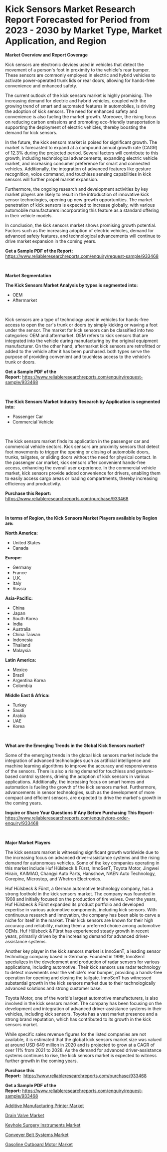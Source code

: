 <p><h1>Kick Sensors Market Research Report Forecasted for Period from 2023 -  2030 by Market Type, Market Application, and Region</h1></p><p><strong>Market Overview and Report Coverage</strong></p>
<p><p>Kick sensors are electronic devices used in vehicles that detect the movement of a person's foot in proximity to the vehicle's rear bumper. These sensors are commonly employed in electric and hybrid vehicles to activate power-operated trunk lids or rear doors, allowing for hands-free convenience and enhanced safety.</p><p>The current outlook of the kick sensors market is highly promising. The increasing demand for electric and hybrid vehicles, coupled with the growing trend of smart and automated features in automobiles, is driving the adoption of kick sensors. The need for enhanced safety and convenience is also fueling the market growth. Moreover, the rising focus on reducing carbon emissions and promoting eco-friendly transportation is supporting the deployment of electric vehicles, thereby boosting the demand for kick sensors.</p><p>In the future, the kick sensors market is poised for significant growth. The market is forecasted to expand at a compound annual growth rate (CAGR) of 12.3% during the projected period. Several factors will contribute to this growth, including technological advancements, expanding electric vehicle market, and increasing consumer preference for smart and connected vehicles. Additionally, the integration of advanced features like gesture recognition, voice command, and touchless sensing capabilities in kick sensors will further propel market expansion.</p><p>Furthermore, the ongoing research and development activities by key market players are likely to result in the introduction of innovative kick sensor technologies, opening up new growth opportunities. The market penetration of kick sensors is expected to increase globally, with various automobile manufacturers incorporating this feature as a standard offering in their vehicle models.</p><p>In conclusion, the kick sensors market shows promising growth potential. Factors such as the increasing adoption of electric vehicles, demand for advanced safety features, and technological advancements will continue to drive market expansion in the coming years.</p></p>
<p><strong>Get a Sample PDF of the Report:</strong> <a href="https://www.reliableresearchreports.com/enquiry/request-sample/933468">https://www.reliableresearchreports.com/enquiry/request-sample/933468</a></p>
<p>&nbsp;</p>
<p><strong>Market Segmentation</strong></p>
<p><strong>The Kick Sensors Market Analysis by types is segmented into:</strong></p>
<p><ul><li>OEM</li><li>Aftermarket</li></ul></p>
<p>&nbsp;</p>
<p><p>Kick sensors are a type of technology used in vehicles for hands-free access to open the car's trunk or doors by simply kicking or waving a foot under the sensor. The market for kick sensors can be classified into two categories: OEM and aftermarket. OEM refers to kick sensors that are integrated into the vehicle during manufacturing by the original equipment manufacturer. On the other hand, aftermarket kick sensors are retrofitted or added to the vehicle after it has been purchased. both types serve the purpose of providing convenient and touchless access to the vehicle's trunk or doors.</p></p>
<p><strong>Get a Sample PDF of the Report:</strong>&nbsp;<a href="https://www.reliableresearchreports.com/enquiry/request-sample/933468">https://www.reliableresearchreports.com/enquiry/request-sample/933468</a></p>
<p>&nbsp;</p>
<p><strong>The Kick Sensors Market Industry Research by Application is segmented into:</strong></p>
<p><ul><li>Passenger Car</li><li>Commercial Vehicle</li></ul></p>
<p>&nbsp;</p>
<p><p>The kick sensors market finds its application in the passenger car and commercial vehicle sectors. Kick sensors are proximity sensors that detect foot movements to trigger the opening or closing of automobile doors, trunks, tailgates, or sliding doors without the need for physical contact. In the passenger car market, kick sensors offer convenient hands-free access, enhancing the overall user experience. In the commercial vehicle market, kick sensors provide added convenience for drivers, enabling them to easily access cargo areas or loading compartments, thereby increasing efficiency and productivity.</p></p>
<p><strong>Purchase this Report:</strong>&nbsp; <a href="https://www.reliableresearchreports.com/purchase/933468">https://www.reliableresearchreports.com/purchase/933468</a></p>
<p>&nbsp;</p>
<p><strong>In terms of Region, the Kick Sensors Market Players available by Region are:</strong></p>
<p>
    <p> <strong> North America: </strong>
        <ul>
            <li>United States</li>
            <li>Canada</li>
        </ul>
        </p> 
    <p> <strong> Europe: </strong>
        <ul>
            <li>Germany</li>
            <li>France</li>
            <li>U.K.</li>
            <li>Italy</li>
            <li>Russia</li>
        </ul>
        </p> 
    <p> <strong> Asia-Pacific: </strong>
        <ul>
            <li>China</li>
            <li>Japan</li>
            <li>South Korea</li>
            <li>India</li>
            <li>Australia</li>
            <li>China Taiwan</li>
            <li>Indonesia</li>
            <li>Thailand</li>
            <li>Malaysia</li>
        </ul>
        </p> 
    <p> <strong> Latin America: </strong>
        <ul>
            <li>Mexico</li>
            <li>Brazil</li>
            <li>Argentina Korea</li>
            <li>Colombia</li>
        </ul>
        </p> 
    <p> <strong> Middle East & Africa: </strong>
        <ul>
            <li>Turkey</li>
            <li>Saudi</li>
            <li>Arabia</li>
            <li>UAE</li>
            <li>Korea</li>
        </ul>
    </p>
    </p>
<p>&nbsp;</p>
<p><strong>What are the Emerging Trends in the Global Kick Sensors market?</strong></p>
<p><p>Some of the emerging trends in the global kick sensors market include the integration of advanced technologies such as artificial intelligence and machine learning algorithms to improve the accuracy and responsiveness of the sensors. There is also a rising demand for touchless and gesture-based control systems, driving the adoption of kick sensors in various applications. Additionally, the increasing focus on smart homes and automation is fueling the growth of the kick sensors market. Furthermore, advancements in sensor technologies, such as the development of more compact and efficient sensors, are expected to drive the market's growth in the coming years.</p></p>
<p><strong>Inquire or Share Your Questions If Any Before Purchasing This Report</strong>- <a href="https://www.reliableresearchreports.com/enquiry/pre-order-enquiry/933468">https://www.reliableresearchreports.com/enquiry/pre-order-enquiry/933468</a></p>
<p>&nbsp;</p>
<p><strong>Major Market Players</strong></p>
<p><p>The kick sensors market is witnessing significant growth worldwide due to the increasing focus on advanced driver-assistance systems and the rising demand for autonomous vehicles. Some of the key companies operating in this market include Huf Hülsbeck & Fürst, InnoSenT, Toyota Motor, Jingwei Hirain, KAIMIAO, Changyi Auto Parts, Hansshow, NAEN Auto Technology, Corepine, Microstep, and Whetron Electronics.</p><p>Huf Hülsbeck & Fürst, a German automotive technology company, has a strong foothold in the kick sensors market. The company was founded in 1908 and initially focused on the production of tire valves. Over the years, Huf Hülsbeck & Fürst expanded its product portfolio and developed expertise in various automotive components, including kick sensors. With continuous research and innovation, the company has been able to carve a niche for itself in the market. Their kick sensors are known for their high accuracy and reliability, making them a preferred choice among automotive OEMs. Huf Hülsbeck & Fürst has experienced steady growth in recent years, primarily driven by the increasing demand for advanced driver-assistance systems.</p><p>Another key player in the kick sensors market is InnoSenT, a leading sensor technology company based in Germany. Founded in 1999, InnoSenT specializes in the development and production of radar sensors for various applications, including automotive. Their kick sensors use radar technology to detect movements near the vehicle's rear bumper, providing a hands-free operation for opening and closing the tailgate. InnoSenT has witnessed substantial growth in the kick sensors market due to their technologically advanced solutions and strong customer base.</p><p>Toyota Motor, one of the world's largest automotive manufacturers, is also involved in the kick sensors market. The company has been focusing on the development and integration of advanced driver-assistance systems in their vehicles, including kick sensors. Toyota has a vast market presence and a strong brand reputation, which has contributed to its growth in the kick sensors market.</p><p>While specific sales revenue figures for the listed companies are not available, it is estimated that the global kick sensors market size was valued at around USD 649 million in 2020 and is projected to grow at a CAGR of over 11% from 2021 to 2028. As the demand for advanced driver-assistance systems continues to rise, the kick sensors market is expected to witness further growth in the coming years.</p></p>
<p><strong>Purchase this Report:</strong>&nbsp;&nbsp;<a href="https://www.reliableresearchreports.com/purchase/933468">https://www.reliableresearchreports.com/purchase/933468</a></p>
<p></p>
<p><strong>Get a Sample PDF of the Report:</strong>&nbsp;<a href="https://www.reliableresearchreports.com/enquiry/request-sample/933468">https://www.reliableresearchreports.com/enquiry/request-sample/933468</a></p>
<p><p><a href="https://www.linkedin.com/pulse/additive-manufacturing-printer-market-size-share-global-89xre/">Additive Manufacturing Printer Market</a></p><p><a href="https://medium.com/@laurenbrown1918/drain-valve-market-exploring-market-share-market-trends-and-future-growth-2b04afebf098">Drain Valve Market</a></p><p><a href="https://www.linkedin.com/pulse/keyhole-surgery-instruments-market-size-2023-2030-global-industrial-czoue/">Keyhole Surgery Instruments Market</a></p><p><a href="https://www.linkedin.com/pulse/conveyer-belt-systems-market-research-report-provides-thorough-5vzue/">Conveyer Belt Systems Market</a></p><p><a href="https://medium.com/@joycelucas56/gasoline-outboard-motor-market-size-reveals-the-best-marketing-channels-in-global-industry-f0361f3add7c">Gasoline Outboard Motor Market</a></p></p>